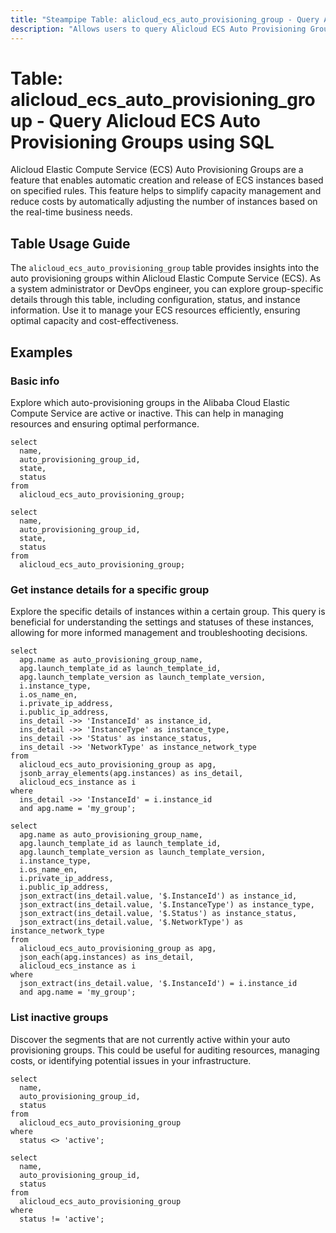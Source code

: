 ```yaml
---
title: "Steampipe Table: alicloud_ecs_auto_provisioning_group - Query Alicloud ECS Auto Provisioning Groups using SQL"
description: "Allows users to query Alicloud ECS Auto Provisioning Groups, providing detailed information about the configuration, status, and instance details of each group."
---
```


# Table: alicloud_ecs_auto_provisioning_group - Query Alicloud ECS Auto Provisioning Groups using SQL

Alicloud Elastic Compute Service (ECS) Auto Provisioning Groups are a feature that enables automatic creation and release of ECS instances based on specified rules. This feature helps to simplify capacity management and reduce costs by automatically adjusting the number of instances based on the real-time business needs.

## Table Usage Guide

The `alicloud_ecs_auto_provisioning_group` table provides insights into the auto provisioning groups within Alicloud Elastic Compute Service (ECS). As a system administrator or DevOps engineer, you can explore group-specific details through this table, including configuration, status, and instance information. Use it to manage your ECS resources efficiently, ensuring optimal capacity and cost-effectiveness.

## Examples

### Basic info
Explore which auto-provisioning groups in the Alibaba Cloud Elastic Compute Service are active or inactive. This can help in managing resources and ensuring optimal performance.

```sql+postgres
select
  name,
  auto_provisioning_group_id,
  state,
  status
from
  alicloud_ecs_auto_provisioning_group;
```

```sql+sqlite
select
  name,
  auto_provisioning_group_id,
  state,
  status
from
  alicloud_ecs_auto_provisioning_group;
```

### Get instance details for a specific group
Explore the specific details of instances within a certain group. This query is beneficial for understanding the settings and statuses of these instances, allowing for more informed management and troubleshooting decisions.

```sql+postgres
select
  apg.name as auto_provisioning_group_name,
  apg.launch_template_id as launch_template_id,
  apg.launch_template_version as launch_template_version,
  i.instance_type,
  i.os_name_en,
  i.private_ip_address,
  i.public_ip_address,
  ins_detail ->> 'InstanceId' as instance_id,
  ins_detail ->> 'InstanceType' as instance_type,
  ins_detail ->> 'Status' as instance_status,
  ins_detail ->> 'NetworkType' as instance_network_type
from
  alicloud_ecs_auto_provisioning_group as apg,
  jsonb_array_elements(apg.instances) as ins_detail,
  alicloud_ecs_instance as i
where
  ins_detail ->> 'InstanceId' = i.instance_id
  and apg.name = 'my_group';
```

```sql+sqlite
select
  apg.name as auto_provisioning_group_name,
  apg.launch_template_id as launch_template_id,
  apg.launch_template_version as launch_template_version,
  i.instance_type,
  i.os_name_en,
  i.private_ip_address,
  i.public_ip_address,
  json_extract(ins_detail.value, '$.InstanceId') as instance_id,
  json_extract(ins_detail.value, '$.InstanceType') as instance_type,
  json_extract(ins_detail.value, '$.Status') as instance_status,
  json_extract(ins_detail.value, '$.NetworkType') as instance_network_type
from
  alicloud_ecs_auto_provisioning_group as apg,
  json_each(apg.instances) as ins_detail,
  alicloud_ecs_instance as i
where
  json_extract(ins_detail.value, '$.InstanceId') = i.instance_id
  and apg.name = 'my_group';
```

### List inactive groups
Discover the segments that are not currently active within your auto provisioning groups. This could be useful for auditing resources, managing costs, or identifying potential issues in your infrastructure.

```sql+postgres
select
  name,
  auto_provisioning_group_id,
  status
from
  alicloud_ecs_auto_provisioning_group
where
  status <> 'active';
```

```sql+sqlite
select
  name,
  auto_provisioning_group_id,
  status
from
  alicloud_ecs_auto_provisioning_group
where
  status != 'active';
```